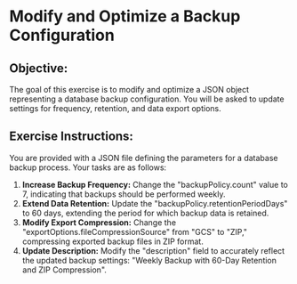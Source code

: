 # Modify and Optimize a Backup Configuration

## Objective:

The goal of this exercise is to modify and optimize a JSON object representing a database backup configuration. You will be asked to update settings for frequency, retention, and data export options.

## Exercise Instructions:

You are provided with a JSON file defining the parameters for a database backup process. Your tasks are as follows:

1. **Increase Backup Frequency:** Change the "backupPolicy.count" value to 7, indicating that backups should be performed weekly.
2. **Extend Data Retention:** Update the "backupPolicy.retentionPeriodDays" to 60 days, extending the period for which backup data is retained.
3. **Modify Export Compression:** Change the "exportOptions.fileCompressionSource" from "GCS" to "ZIP," compressing exported backup files in ZIP format.
4.  **Update Description:** Modify the "description" field to accurately reflect the updated backup settings: "Weekly Backup with 60-Day Retention and ZIP Compression".



